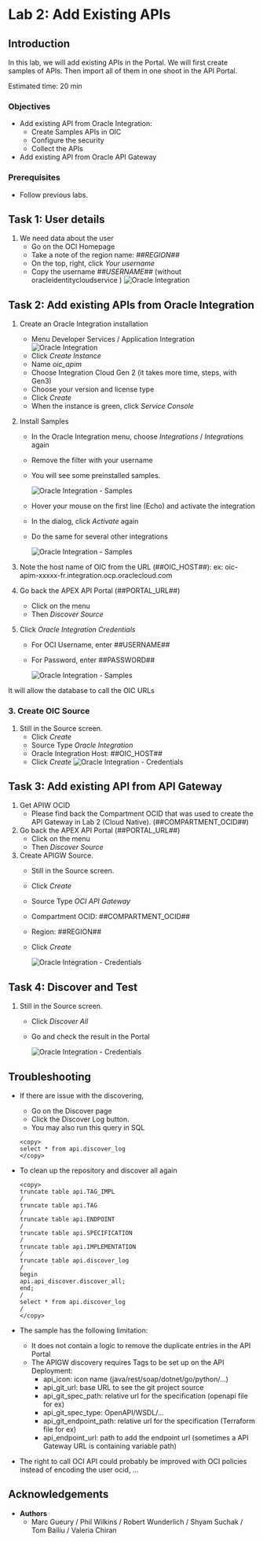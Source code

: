 
# Lab 2: Add Existing APIs

## Introduction

In this lab, we will add existing APIs in the Portal. We will first create samples of APIs. Then import all of them in one shoot in the API Portal.

Estimated time: 20 min
 
### Objectives

- Add existing API from Oracle Integration:
    - Create Samples APIs in OIC 
    - Configure the security
    - Collect the APIs
- Add existing API from Oracle API Gateway

### Prerequisites

- Follow previous labs.

## Task 1: User details

1. We need data about the user
    - Go on the OCI Homepage
    - Take a note of the region name: *##REGION##*
    - On the top, right, click *Your username*
    - Copy the username *##USERNAME##* (without oracleidentitycloudservice )
    ![Oracle Integration](images/apim-user.png)

## Task 2: Add existing APIs from Oracle Integration

1. Create an Oracle Integration installation
    - Menu Developer Services / Application Integration 
        ![Oracle Integration](images/apim-oic1.png)
    - Click *Create Instance*
    - Name *oic\_apim*
    - Choose Integration Cloud Gen 2 (it takes more time, steps, with Gen3)
    - Choose your version and license type
    - Click *Create*
    - When the instance is green, click *Service Console*
2. Install Samples
    - In the Oracle Integration menu, choose *Integrations* / *Integrations* again
    - Remove the filter with your username
    - You will see some preinstalled samples. 
    
        ![Oracle Integration - Samples](images/apim-oic2.png)

    - Hover your mouse on the first line (Echo) and activate the integration
    - In the dialog, click *Activate* again
    - Do the same for several other integrations

        ![Oracle Integration - Samples](images/apim-oic3.png)

3. Note the host name of OIC from the URL (##OIC\_HOST##): ex: oic-apim-xxxxx-fr.integration.ocp.oraclecloud.com
4. Go back the APEX API Portal (##PORTAL\_URL##)
    - Click on the menu 
    - Then *Discover Source*
5. Click *Oracle Integration Credentials* 
    - For OCI Username, enter ##USERNAME##
    - For Password, enter ##PASSWORD##

        ![Oracle Integration - Samples](images/apim-oic-cred.png)

It will allow the database to call the OIC URLs

### 3. Create OIC Source

1. Still in the Source screen.
    - Click *Create*
    - Source Type *Oracle Integration*
    - Oracle Integration Host: ##OIC\_HOST##
    - Click *Create*
        ![Oracle Integration - Credentials](images/apim-source-oic.png)

## Task 3: Add existing API from API Gateway

1. Get APIW OCID
    - Please find back the Compartment OCID that was used to create the API Gateway in Lab 2 (Cloud Native). (##COMPARTMENT\_OCID##)
2. Go back the APEX API Portal (##PORTAL\_URL##)
    - Click on the menu 
    - Then *Discover Source*
3.  Create APIGW Source. 
    - Still in the Source screen.
    - Click *Create*
    - Source Type *OCI API Gateway*
    - Compartment OCID: ##COMPARTMENT\_OCID##
    - Region: ##REGION##
    - Click *Create*

        ![Oracle Integration - Credentials](images/apim-source-apigw.png)

## Task 4: Discover and Test

1. Still in the Source screen.
    - Click *Discover All*
    - Go and check the result in the Portal 

        ![Oracle Integration - Credentials](images/apim-oic-test.png)

## Troubleshooting

- If there are issue with the discovering, 
    - Go on the Discover page 
    - Click the Discover Log button. 
    - You may also run this query in SQL

    ```
    <copy>
    select * from api.discover_log
    </copy>
    ```

- To clean up the repository and discover all again

    ```
    <copy>
    truncate table api.TAG_IMPL
    /
    truncate table api.TAG
    /
    truncate table api.ENDPOINT
    /
    truncate table api.SPECIFICATION
    /
    truncate table api.IMPLEMENTATION
    /
    truncate table api.discover_log
    /
    begin
    api.api_discover.discover_all;
    end;
    /
    select * from api.discover_log
    /
    </copy>
    ```

- The sample has the following limitation:
    - It does not contain a logic to remove the duplicate entries in the API Portal
    - The APIGW discovery requires Tags to be set up on the API Deployment:
        - api\_icon: icon name (java/rest/soap/dotnet/go/python/...)
        - api\_git\_url: base URL to see the git project source 
        - api\_git\_spec_path: relative url for the specification (openapi file for ex)
        - api\_git\_spec_type: OpenAPI/WSDL/...
        - api\_git\_endpoint_path: relative url for the specification (Terraform file for ex)
        - api\_endpoint\_url: path to add the endpoint url (sometimes a API Gateway URL is containing variable path)

- The right to call OCI API could probably be improved with OCI policies instead of encoding the user ocid, ...


## Acknowledgements

- **Authors**
    - Marc Gueury / Phil Wilkins / Robert Wunderlich  / Shyam Suchak / Tom Bailiu / Valeria Chiran
